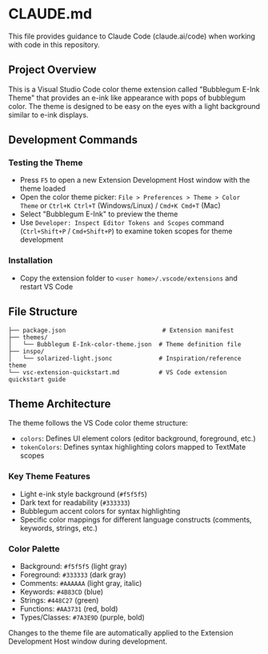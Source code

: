 # CLAUDE.md

This file provides guidance to Claude Code (claude.ai/code) when working with code in this repository.

## Project Overview

This is a Visual Studio Code color theme extension called "Bubblegum E-Ink Theme" that provides an e-ink like appearance with pops of bubblegum color. The theme is designed to be easy on the eyes with a light background similar to e-ink displays.

## Development Commands

### Testing the Theme
- Press `F5` to open a new Extension Development Host window with the theme loaded
- Open the color theme picker: `File > Preferences > Theme > Color Theme` or `Ctrl+K Ctrl+T` (Windows/Linux) / `Cmd+K Cmd+T` (Mac)
- Select "Bubblegum E-Ink" to preview the theme
- Use `Developer: Inspect Editor Tokens and Scopes` command (`Ctrl+Shift+P` / `Cmd+Shift+P`) to examine token scopes for theme development

### Installation
- Copy the extension folder to `<user home>/.vscode/extensions` and restart VS Code

## File Structure

```
├── package.json                           # Extension manifest
├── themes/
│   └── Bubblegum E-Ink-color-theme.json  # Theme definition file
├── inspo/
│   └── solarized-light.jsonc             # Inspiration/reference theme
└── vsc-extension-quickstart.md           # VS Code extension quickstart guide
```

## Theme Architecture

The theme follows the VS Code color theme structure:
- `colors`: Defines UI element colors (editor background, foreground, etc.)
- `tokenColors`: Defines syntax highlighting colors mapped to TextMate scopes

### Key Theme Features
- Light e-ink style background (`#f5f5f5`)
- Dark text for readability (`#333333`)
- Bubblegum accent colors for syntax highlighting
- Specific color mappings for different language constructs (comments, keywords, strings, etc.)

### Color Palette
- Background: `#f5f5f5` (light gray)
- Foreground: `#333333` (dark gray)
- Comments: `#AAAAAA` (light gray, italic)
- Keywords: `#4B83CD` (blue)
- Strings: `#448C27` (green)
- Functions: `#AA3731` (red, bold)
- Types/Classes: `#7A3E9D` (purple, bold)

Changes to the theme file are automatically applied to the Extension Development Host window during development.